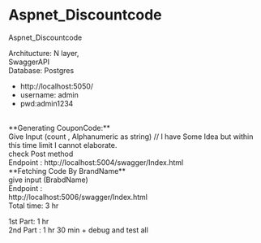 # Aspnet_Discountcode
Aspnet_Discountcode


Architucture: N layer, <br/>
SwaggerAPI<br/>
Database: Postgres
- http://localhost:5050/
- username: admin
- pwd:admin1234 
<br/>
**Generating CouponCode:**<br/>
Give Input (count , Alphanumeric as string) // I have Some Idea but within this time limit I cannot elaborate.<br/>
check Post method<br/>
Endpoint : http://localhost:5004/swagger/Index.html <br/>
**Fetching Code By BrandName**<br/>
give input (BrabdName) <br/>
Endpoint : 
<br/>
http://localhost:5006/swagger/Index.html 
<br/>
Total time: 3 hr <br/>

1st Part: 1 hr  <br/>
2nd Part : 1 hr 30 min + debug and test all 





